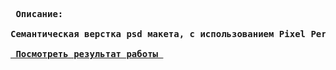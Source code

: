 <pre>
<b> Описание: <b/>

Семантическая верстка psd макета, с использованием Pixel Perfect.

<a href="https://zea-repository.github.io/first-website-page/"> Посмотреть результат работы </a>
</pre>
